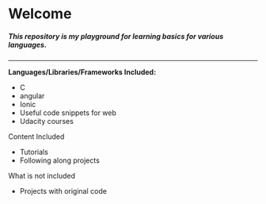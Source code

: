# Welcome

##### This repository is my playground for learning basics for various languages.
****

**Languages/Libraries/Frameworks Included:**
  * C
  * angular
  * Ionic
  * Useful code snippets for web
  * Udacity courses

Content Included
  * Tutorials
  * Following along projects

What is not included
  * Projects with original code
